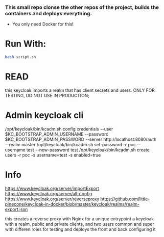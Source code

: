 ### This small repo clonse the other repos of the project, builds the containers and deploys everything.

* You only need Docker for this!

# Run With:

```bash
bash script.sh
```

# READ
this keycloak imports a realm that has client secrets and users. ONLY FOR TESTING, DO NOT USE IN PRODUCTION;

# Admin keycloak cli

/opt/keycloak/bin/kcadm.sh config credentials --user $KC_BOOTSTRAP_ADMIN_USERNAME --password $KC_BOOTSTRAP_ADMIN_PASSWORD --server http://localhost:8080/auth --realm master
/opt/keycloak/bin/kcadm.sh set-password -r poc --username test --new-password test
/opt/keycloak/bin/kcadm.sh create users -r poc -s username=test -s enabled=true

# Info
https://www.keycloak.org/server/importExport
https://www.keycloak.org/server/all-config
https://www.keycloak.org/server/reverseproxy
https://github.com/little-pinecone/keycloak-in-docker/blob/master/keycloak/realms/realm-export.json

this creates a reverse proxy with Nginx for a unique entrypoint
a keycloak with a realm, public and private clients, and two users common and super with differen roles for testing
and deploys the front and back configuring it